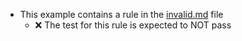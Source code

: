 * This example contains a rule in the [invalid.md](invalid.md) file
  * ❌ The test for this rule is expected to NOT pass